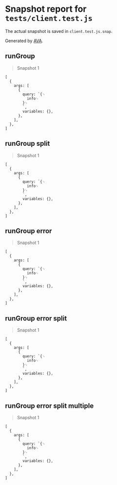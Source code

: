 # Snapshot report for `tests/client.test.js`

The actual snapshot is saved in `client.test.js.snap`.

Generated by [AVA](https://avajs.dev).

## runGroup

> Snapshot 1

    [
      {
        args: [
          {
            query: `{␊
              info␊
            }␊
            `,
            variables: {},
          },
        ],
      },
    ]

## runGroup split

> Snapshot 1

    [
      {
        args: [
          {
            query: `{␊
              info␊
            }␊
            `,
            variables: {},
          },
        ],
      },
    ]

## runGroup error

> Snapshot 1

    [
      {
        args: [
          {
            query: `{␊
              info␊
            }␊
            `,
            variables: {},
          },
        ],
      },
    ]

## runGroup error split

> Snapshot 1

    [
      {
        args: [
          {
            query: `{␊
              info␊
            }␊
            `,
            variables: {},
          },
        ],
      },
    ]

## runGroup error split multiple

> Snapshot 1

    [
      {
        args: [
          {
            query: `{␊
              info␊
            }␊
            `,
            variables: {},
          },
        ],
      },
    ]
